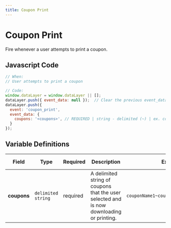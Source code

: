```yaml
---
title: Coupon Print
---
```


# Coupon Print

Fire whenever a user attempts to print a coupon.

## Javascript Code

```js
// When:
// User attempts to print a coupon

// Code:
window.dataLayer = window.dataLayer || [];
dataLayer.push({ event_data: null });  // Clear the previous event_data object.
dataLayer.push({
  event: 'coupon_print',
  event_data: {
    coupons: '<coupons>', // REQUIRED | string - delimited (~) | ex. couponName1~couponName2~couponName3	
  }
});
```

## Variable Definitions

|Field|Type|Required|Description|Example|Maximum Length|
| --- | --- | --- | --- | --- | --- |
|**coupons**|`delimited string`|required|A delimited string of coupons that the user selected and is now downloading or printing.|`couponName1~couponName2~couponName3`|`100`|
